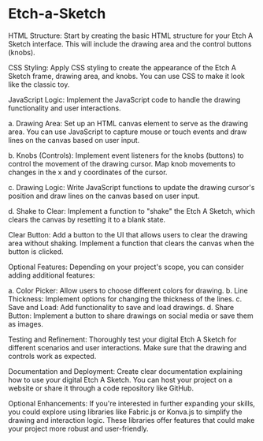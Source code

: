 # Etch-a-Sketch

HTML Structure:
Start by creating the basic HTML structure for your Etch A Sketch interface. This will include the drawing area and the control buttons (knobs).

CSS Styling:
Apply CSS styling to create the appearance of the Etch A Sketch frame, drawing area, and knobs. You can use CSS to make it look like the classic toy.

JavaScript Logic:
Implement the JavaScript code to handle the drawing functionality and user interactions.

a. Drawing Area: Set up an HTML canvas element to serve as the drawing area. You can use JavaScript to capture mouse or touch events and draw lines on the canvas based on user input.

b. Knobs (Controls): Implement event listeners for the knobs (buttons) to control the movement of the drawing cursor. Map knob movements to changes in the x and y coordinates of the cursor.

c. Drawing Logic: Write JavaScript functions to update the drawing cursor's position and draw lines on the canvas based on user input.

d. Shake to Clear: Implement a function to "shake" the Etch A Sketch, which clears the canvas by resetting it to a blank state.

Clear Button:
Add a button to the UI that allows users to clear the drawing area without shaking. Implement a function that clears the canvas when the button is clicked.

Optional Features:
Depending on your project's scope, you can consider adding additional features:

a. Color Picker: Allow users to choose different colors for drawing.
b. Line Thickness: Implement options for changing the thickness of the lines.
c. Save and Load: Add functionality to save and load drawings.
d. Share Button: Implement a button to share drawings on social media or save them as images.

Testing and Refinement:
Thoroughly test your digital Etch A Sketch for different scenarios and user interactions. Make sure that the drawing and controls work as expected.

Documentation and Deployment:
Create clear documentation explaining how to use your digital Etch A Sketch. You can host your project on a website or share it through a code repository like GitHub.

Optional Enhancements:
If you're interested in further expanding your skills, you could explore using libraries like Fabric.js or Konva.js to simplify the drawing and interaction logic. These libraries offer features that could make your project more robust and user-friendly.
